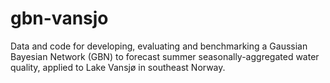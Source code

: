 # gbn-vansjo
Data and code for developing, evaluating and benchmarking a Gaussian Bayesian Network (GBN) to forecast summer seasonally-aggregated water quality, applied to Lake Vansjø in southeast Norway.
